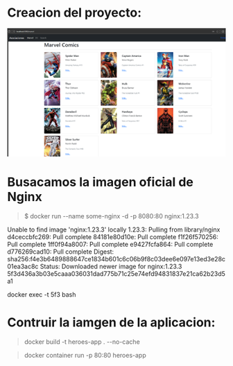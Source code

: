 # Creacion del proyecto:

![alt text](../screenshots-Lesson-8/image1.png)

# Busacamos la imagen oficial de Nginx

> $ docker run --name some-nginx -d -p 8080:80 nginx:1.23.3


Unable to find image 'nginx:1.23.3' locally
1.23.3: Pulling from library/nginx
d4ceccbfc269: Pull complete
84181e80d10e: Pull complete
f1f26f570256: Pull complete
1ff0f94a8007: Pull complete
e9427fcfa864: Pull complete
d776269cad10: Pull complete
Digest: sha256:f4e3b6489888647ce1834b601c6c06b9f8c03dee6e097e13ed3e28c01ea3ac8c
Status: Downloaded newer image for nginx:1.23.3
5f3d436a3b03e5caaa036031dad775b71c25e74efd94831837e21ca62b23d5a1

docker exec -t 5f3 bash


# Contruir la iamgen de la aplicacion:

> docker build -t heroes-app . --no-cache

> docker container run -p 80:80 heroes-app





